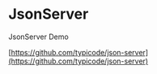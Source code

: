 # JsonServer

JsonServer Demo

[https://github.com/typicode/json-server](https://github.com/typicode/json-server)